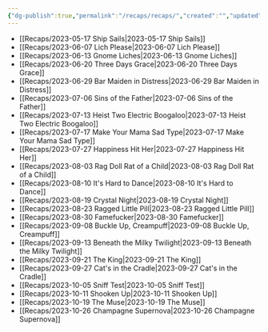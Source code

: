 ```yaml
---
{"dg-publish":true,"permalink":"/recaps/recaps/","created":"","updated":""}
---
```


- [[Recaps/2023-05-17 Ship Sails\|2023-05-17 Ship Sails]]
- [[Recaps/2023-06-07 Lich Please\|2023-06-07 Lich Please]]
- [[Recaps/2023-06-13 Gnome Liches\|2023-06-13 Gnome Liches]]
- [[Recaps/2023-06-20 Three Days Grace\|2023-06-20 Three Days Grace]]
- [[Recaps/2023-06-29 Bar Maiden in Distress\|2023-06-29 Bar Maiden in Distress]]
- [[Recaps/2023-07-06 Sins of the Father\|2023-07-06 Sins of the Father]]
- [[Recaps/2023-07-13 Heist Two Electric Boogaloo\|2023-07-13 Heist Two Electric Boogaloo]]
- [[Recaps/2023-07-17 Make Your Mama Sad Type\|2023-07-17 Make Your Mama Sad Type]]
- [[Recaps/2023-07-27 Happiness Hit Her\|2023-07-27 Happiness Hit Her]]
- [[Recaps/2023-08-03 Rag Doll Rat of a Child\|2023-08-03 Rag Doll Rat of a Child]]
- [[Recaps/2023-08-10 It's Hard to Dance\|2023-08-10 It's Hard to Dance]]
- [[Recaps/2023-08-19 Crystal Night\|2023-08-19 Crystal Night]]
- [[Recaps/2023-08-23 Ragged Little Pill\|2023-08-23 Ragged Little Pill]]
- [[Recaps/2023-08-30 Famefucker\|2023-08-30 Famefucker]]
- [[Recaps/2023-09-08 Buckle Up, Creampuff\|2023-09-08 Buckle Up, Creampuff]]
- [[Recaps/2023-09-13 Beneath the Milky Twilight\|2023-09-13 Beneath the Milky Twilight]]
- [[Recaps/2023-09-21 The King\|2023-09-21 The King]]
- [[Recaps/2023-09-27 Cat's in the Cradle\|2023-09-27 Cat's in the Cradle]]
- [[Recaps/2023-10-05 Sniff Test\|2023-10-05 Sniff Test]]
- [[Recaps/2023-10-11 Shooken Up\|2023-10-11 Shooken Up]]
- [[Recaps/2023-10-19 The Muse\|2023-10-19 The Muse]]
- [[Recaps/2023-10-26 Champagne Supernova\|2023-10-26 Champagne Supernova]]